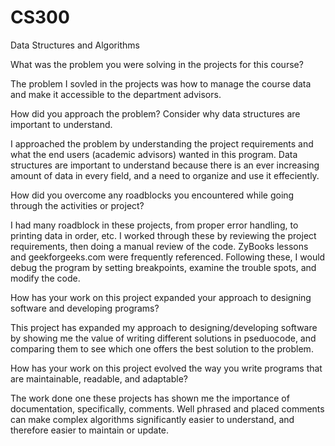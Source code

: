 # CS300
Data Structures and Algorithms

What was the problem you were solving in the projects for this course?

The problem I sovled in the projects was how to manage the course data and make it accessible to the department advisors. 

How did you approach the problem? Consider why data structures are important to understand.

I approached the problem by understanding the project requirements and what the end users (academic advisors) wanted in this program. Data structures are important to understand because there is an ever increasing amount of data in every field, and a need to organize and use it effeciently. 

How did you overcome any roadblocks you encountered while going through the activities or project?

I had many roadblock in these projects, from proper error handling, to printing data in order, etc. I worked through these by reviewing the project requirements, then doing a manual review of the code. ZyBooks lessons and geekforgeeks.com were frequently referenced. Following these, I would debug the program by setting breakpoints, examine the trouble spots, and modify the code. 

How has your work on this project expanded your approach to designing software and developing programs?

This project has expanded my approach to designing/developing software by showing me the value of writing different solutions in pseduocode, and comparing them to see which one offers the best solution to the problem. 

How has your work on this project evolved the way you write programs that are maintainable, readable, and adaptable?

The work done one these projects has shown me the importance of documentation, specifically, comments. Well phrased and placed comments can make complex algorithms significantly easier to understand, and therefore easier to maintain or update. 

